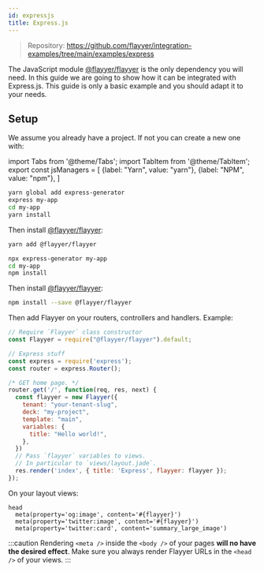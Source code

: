 ```yaml
---
id: expressjs
title: Express.js
---
```


> Repository: https://github.com/flayyer/integration-examples/tree/main/examples/express

The JavaScript module [@flayyer/flayyer](./flayyer-js.md) is the only dependency you will need. In this guide we are going to show how it can be integrated with Express.js. This guide is only a basic example and you should adapt it to your needs.

## Setup

We assume you already have a project. If not you can create a new one with:

<!-- MDX variables -->
import Tabs from '@theme/Tabs';
import TabItem from '@theme/TabItem';
export const jsManagers = [
  {label: "Yarn", value: "yarn"},
  {label: "NPM", value: "npm"},
]

<Tabs groupId="js-manager" defaultValue="yarn" values={jsManagers}>
<TabItem value="yarn">

```bash title="Terminal.app"
yarn global add express-generator
express my-app
cd my-app
yarn install
```

Then install [@flayyer/flayyer](./flayyer-js.md):

```bash title="Terminal.app"
yarn add @flayyer/flayyer
```

</TabItem>

<TabItem value="npm">

```bash title="Terminal.app"
npx express-generator my-app
cd my-app
npm install
```

Then install [@flayyer/flayyer](./flayyer-js.md):

```bash title="Terminal.app"
npm install --save @flayyer/flayyer
```

</TabItem>
</Tabs>

Then add Flayyer on your routers, controllers and handlers. Example:

```js title="routes/index.js" {2,10-17,20}
// Require `Flayyer` class constructor
const Flayyer = require("@flayyer/flayyer").default;

// Express stuff
const express = require('express');
const router = express.Router();

/* GET home page. */
router.get('/', function(req, res, next) {
  const flayyer = new Flayyer({
    tenant: "your-tenant-slug",
    deck: "my-project",
    template: "main",
    variables: {
      title: "Hello world!",
    },
  })
  // Pass `flayyer` variables to views.
  // In particular to `views/layout.jade`.
  res.render('index', { title: 'Express', flayyer: flayyer });
});
```

On your layout views:

```jade title="views/layout.jade" {2-3}
head
  meta(property='og:image', content='#{flayyer}')
  meta(property='twitter:image', content='#{flayyer}')
  meta(property='twitter:card', content='summary_large_image')
```

:::caution
Rendering `<meta />` inside the `<body />` of your pages **will no have the desired effect**.
Make sure you always render Flayyer URLs in the `<head />` of your views.
:::
